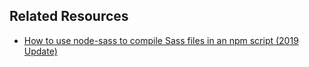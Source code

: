 ## Related Resources

- [How to use node-sass to compile Sass files in an npm script (2019 Update)](https://sunlightmedia.org/using-node-sass-to-compile-sass-files-in-an-npm-script/)